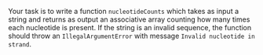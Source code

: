 Your task is to write a function `nucleotideCounts` which takes as input a string and returns as output an associative array counting how many times each nucleotide is present.
If the string is an invalid sequence, the function should throw an `IllegalArgumentError` with message `Invalid nucleotide in strand`.
